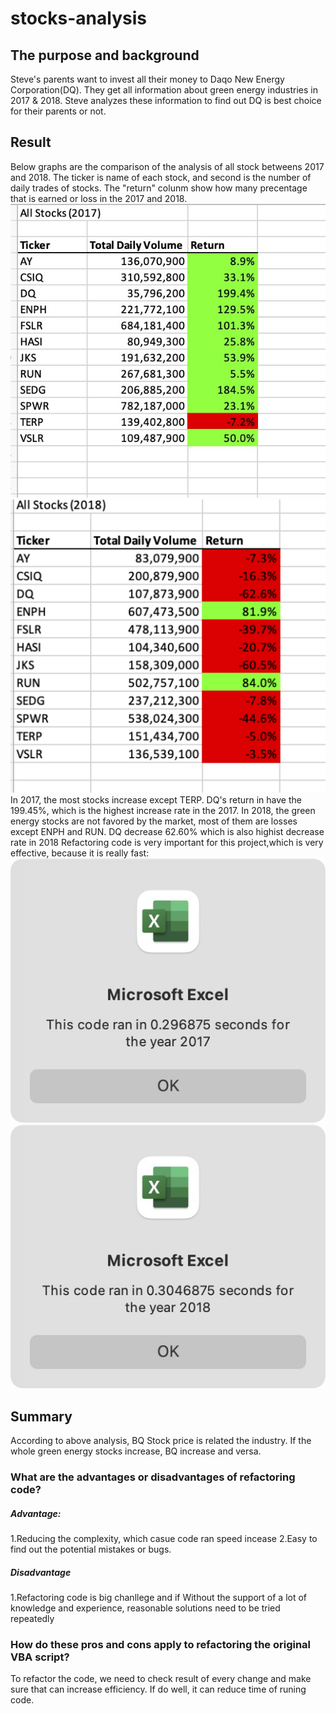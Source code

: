 # stocks-analysis
## The purpose and background 
Steve's parents want to invest all their money to Daqo New Energy Corporation(DQ). They get all information about green energy industries in 2017 & 2018. Steve analyzes these information to find out DQ is best choice for their parents or not.
## Result 
Below graphs are the comparison of the analysis of all stock betweens 2017 and 2018. The ticker is name of each stock, and second is the number of daily trades of stocks. The "return" colunm show how many precentage that is earned or loss in the 2017 and 2018.
![VBA_Challenge_2017](Resources/VBA_Challenge_2017.png)
![VBA_Challenge_2018](Resources/VBA_Challenge_2018.png)
In 2017, the most stocks increase except TERP. DQ's return in  have the 199.45%, which is the highest increase rate in the 2017. In 2018, the green energy stocks are not favored by the market, most of them are losses except ENPH and RUN. DQ decrease 62.60% which is also highist decrease rate in 2018
Refactoring code is very important for this project,which is very effective, because it is really fast:
![2017_Speed](Resources/2017_Speed.png)
![2018_Speed](Resources/2018_Speed.png)
## Summary
According to above analysis, BQ Stock price is related the industry. If the whole green energy stocks increase, BQ increase and versa. 
### What are the advantages or disadvantages of refactoring code?
##### Advantage:
1.Reducing the complexity, which casue code ran speed incease
2.Easy to find out the potential mistakes or bugs. 
##### Disadvantage
1.Refactoring code is big chanllege and if Without the support of a lot of knowledge and experience, reasonable solutions need to be tried repeatedly
### How do these pros and cons apply to refactoring the original VBA script?
To refactor the code, we need to check result of every change and make sure that can increase efficiency. If do well, it can reduce time of runing code.
